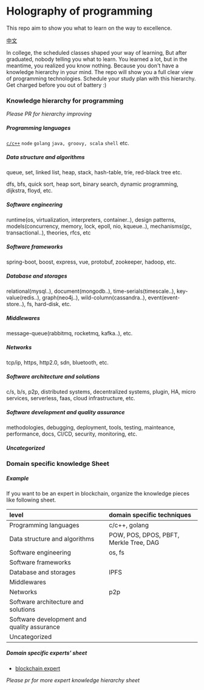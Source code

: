 # Holography of programming

This repo aim to show you what to learn on the way to excellence.

[中文](中文.md)

In college, the scheduled classes shaped your way of learning, But after graduated, nobody telling you what to learn. You learned a lot, but in the meantime, you realized you know nothing. Because you don't have a knowledge hierarchy in your mind. The repo will show you a full clear view of programming technologies. Schedule your study plan with this hierarchy. Get charged before you out of battery :)

### Knowledge hierarchy for programming

_Please PR for hierarchy improving_

##### Programming languages

[`c/c++`](http://www.google.com) `node` `golang` `java, groovy, scala` `shell` etc.

##### Data structure and algorithms

queue, set, linked list, heap, stack, hash-table, trie, red-black tree etc.

dfs, bfs, quick sort, heap sort, binary search, dynamic programming, dijkstra, floyd, etc.

##### Software engineering

runtime(os, virtualization, interpreters, container..), design patterns, models(concurrency, memory, lock, epoll, nio, kqueue..), mechanisms(gc, transactional..), theories, rfcs, etc

##### Software frameworks

spring-boot, boost, express, vue, protobuf, zookeeper, hadoop, etc.

##### Database and storages

relational(mysql..), document(mongodb..), time-serials(timescale..), key-value(redis..), graph(neo4j..), wild-column(cassandra..), event(event-store..), fs, hard-disk, etc.

##### Middlewares

message-queue(rabbitmq, rocketmq, kafka..), etc.

##### Networks

tcp/ip, https, http2.0, sdn, bluetooth, etc.

##### Software architecture and solutions

c/s, b/s, p2p, distributed systems, decentralized systems, plugin, HA, micro services, serverless, faas, cloud infrastructure, etc.

##### Software development and quality assurance

methodologies, debugging, deployment, tools, testing, mainteance, performance, docs, CI/CD, security, monitoring, etc.

##### Uncategorized



### Domain specific knowledge Sheet

##### Example

If you want to be an expert in blockchain, organize the knowledge pieces like following sheet.

| level                                    | domain specific techniques              |
| :--------------------------------------- | :-------------------------------------- |
| Programming languages                    | c/c++, golang                           |
| Data structure and algorithms            | POW, POS, DPOS, PBFT,  Merkle Tree, DAG |
| Software engineering                     | os, fs                                  |
| Software frameworks                      |                                         |
| Database and storages                    | IPFS                                    |
| Middlewares                              |                                         |
| Networks                                 | p2p                                     |
| Software architecture and solutions      |                                         |
| Software development and quality assurance |                                         |
| Uncategorized                            |                                         |

##### Domain specific experts' sheet

* [blockchain expert](blockchain-expert.md)



*Please pr for more expert knowledge hierarchy sheet*

